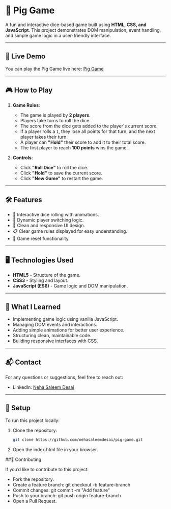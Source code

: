 # 🎲 Pig Game

A fun and interactive dice-based game built using **HTML, CSS, and JavaScript**. This project demonstrates DOM manipulation, event handling, and simple game logic in a user-friendly interface.

---

## 🚀 Live Demo

You can play the Pig Game live here: [Pig Game](https://nehasaleemdesai.github.io/pig-game/)

---

## 🎮 How to Play

1. **Game Rules**:

   - The game is played by **2 players**.
   - Players take turns to roll the dice.
   - The score from the dice gets added to the player's current score.
   - If a player rolls a `1`, they lose all points for that turn, and the next player takes their turn.
   - A player can **"Hold"** their score to add it to their total score.
   - The first player to reach **100 points** wins the game.

2. **Controls**:
   - Click **"Roll Dice"** to roll the dice.
   - Click **"Hold"** to save the current score.
   - Click **"New Game"** to restart the game.

---

## 🛠️ Features

- 🎲 Interactive dice rolling with animations.
- 🔄 Dynamic player switching logic.
- 📱 Clean and responsive UI design.
- 📋 Clear game rules displayed for easy understanding.
- 🔄 Game reset functionality.

---

## 🖥️ Technologies Used

- **HTML5** - Structure of the game.
- **CSS3** - Styling and layout.
- **JavaScript (ES6)** - Game logic and DOM manipulation.

---

## 🌟 What I Learned

- Implementing game logic using vanilla JavaScript.
- Managing DOM events and interactions.
- Adding simple animations for better user experience.
- Structuring clean, maintainable code.
- Building responsive interfaces with CSS.

---

## 📬 Contact

For any questions or suggestions, feel free to reach out:

- LinkedIn: [Neha Saleem Desai](https://www.linkedin.com/in/nehasaleemdesai/)

---

## 🧰 Setup

To run this project locally:

1. Clone the repository:

   ```bash
   git clone https://github.com/nehasaleemdesai/pig-game.git

   ```

2. Open the index.html file in your browser.

##🤝 Contributing

If you’d like to contribute to this project:

- Fork the repository.
- Create a feature branch: git checkout -b feature-branch
- Commit changes: git commit -m "Add feature"
- Push to your branch: git push origin feature-branch
- Open a Pull Request.
